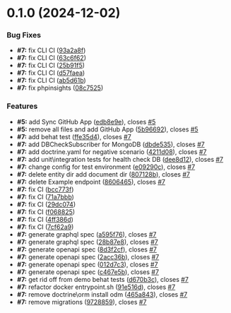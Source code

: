 # 0.1.0 (2024-12-02)

### Bug Fixes

- **#7:** fix CLI CI ([93a2a8f](https://github.com/VilnaCRM-Org/core-service/commit/93a2a8f5a8ba01a5559e54624fe8ff8cae2228f5))
- **#7:** fix CLI CI ([63c6f62](https://github.com/VilnaCRM-Org/core-service/commit/63c6f62eefc14d14ad9ca3d8d65d2b03764faf5d))
- **#7:** fix CLI CI ([25b91f5](https://github.com/VilnaCRM-Org/core-service/commit/25b91f576b807829fb51b90c510e20ea1381cd67))
- **#7:** fix CLI CI ([d57faea](https://github.com/VilnaCRM-Org/core-service/commit/d57faea83eda51657267c274bd7bb299206e1714))
- **#7:** fix CLI CI ([ab5d61b](https://github.com/VilnaCRM-Org/core-service/commit/ab5d61b18144b2f6c42a0037ee9e013e2ebd1d3e))
- **#7:** fix phpinsights ([08c7525](https://github.com/VilnaCRM-Org/core-service/commit/08c7525fcd456bb3dfc9422baed3a9ed2cb55b85))

### Features

- **#5:** add Sync GitHub App ([edb8e9e](https://github.com/VilnaCRM-Org/core-service/commit/edb8e9ee87696cd5eca3819f11e9373f0f83df18)), closes [#5](https://github.com/VilnaCRM-Org/core-service/issues/5)
- **#5:** remove all files and add GitHub App ([5b96692](https://github.com/VilnaCRM-Org/core-service/commit/5b96692e5b9e6fcdb1f8cbb4773564199c2ec91e)), closes [#5](https://github.com/VilnaCRM-Org/core-service/issues/5)
- **#7:** add behat test ([ffe35d4](https://github.com/VilnaCRM-Org/core-service/commit/ffe35d4857dfc42c0a6c31837ba602427933cafe)), closes [#7](https://github.com/VilnaCRM-Org/core-service/issues/7)
- **#7:** add DBCheckSubscriber for MongoDB ([dbde535](https://github.com/VilnaCRM-Org/core-service/commit/dbde5355a40bb4267adcf963b2a92a5b918285d2)), closes [#7](https://github.com/VilnaCRM-Org/core-service/issues/7)
- **#7:** add doctrine.yaml for negative scenario ([4211d08](https://github.com/VilnaCRM-Org/core-service/commit/4211d08e2ebbd051c4a5c7dfb3c6f7dcc8c31cbc)), closes [#7](https://github.com/VilnaCRM-Org/core-service/issues/7)
- **#7:** add unit\integration tests for health check DB ([dee8d12](https://github.com/VilnaCRM-Org/core-service/commit/dee8d127c0b1193b30e4a9ef99f2fb1f203d72ab)), closes [#7](https://github.com/VilnaCRM-Org/core-service/issues/7)
- **#7:** change config for test environment ([e09290c](https://github.com/VilnaCRM-Org/core-service/commit/e09290cdf5f4fd9db37ab2d6fc7b159e3affbfc5)), closes [#7](https://github.com/VilnaCRM-Org/core-service/issues/7)
- **#7:** delete entity dir add document dir ([807128b](https://github.com/VilnaCRM-Org/core-service/commit/807128b8fb0dc3bab1bb3db15cec308075f2535e)), closes [#7](https://github.com/VilnaCRM-Org/core-service/issues/7)
- **#7:** delete Example endpoint ([8606465](https://github.com/VilnaCRM-Org/core-service/commit/8606465c769b3a85d807acfd3f66ccdf258a5e80)), closes [#7](https://github.com/VilnaCRM-Org/core-service/issues/7)
- **#7:** fix CI ([bcc773f](https://github.com/VilnaCRM-Org/core-service/commit/bcc773fbdc6aeea688fdb264bc87d9c245e482b9))
- **#7:** fix CI ([71a7bbb](https://github.com/VilnaCRM-Org/core-service/commit/71a7bbbf528bc6e2be651f56f0b8d83986eaf176))
- **#7:** fix CI ([29dc074](https://github.com/VilnaCRM-Org/core-service/commit/29dc07468b6d92d26efcfd0d301e4571b7a4f89c))
- **#7:** fix CI ([f068825](https://github.com/VilnaCRM-Org/core-service/commit/f068825b061e184e3f22367c043a3544e4aaf068))
- **#7:** fix CI ([4ff386d](https://github.com/VilnaCRM-Org/core-service/commit/4ff386dac1cc1382f770fdb715ac9be493cf9c14))
- **#7:** fix CI ([7cf62a9](https://github.com/VilnaCRM-Org/core-service/commit/7cf62a95a0ececba3712eacbaaddce45e32939ed))
- **#7:** generate graphql spec ([a595f76](https://github.com/VilnaCRM-Org/core-service/commit/a595f764d6b84e2755d01b92a5d00a6c673a65e1)), closes [#7](https://github.com/VilnaCRM-Org/core-service/issues/7)
- **#7:** generate graphql spec ([28b87e8](https://github.com/VilnaCRM-Org/core-service/commit/28b87e88262cd64d609b8a0c793d3ce638b73ca0)), closes [#7](https://github.com/VilnaCRM-Org/core-service/issues/7)
- **#7:** generate openapi spec ([8d3f2cf](https://github.com/VilnaCRM-Org/core-service/commit/8d3f2cffb31820a6fbc0c2b7d6d071256c4a6b45)), closes [#7](https://github.com/VilnaCRM-Org/core-service/issues/7)
- **#7:** generate openapi spec ([2acc36b](https://github.com/VilnaCRM-Org/core-service/commit/2acc36ba4573a24a1f744c7631edd6114e6f0e84)), closes [#7](https://github.com/VilnaCRM-Org/core-service/issues/7)
- **#7:** generate openapi spec ([012d7c3](https://github.com/VilnaCRM-Org/core-service/commit/012d7c3b4e340582e4febd50b38742277b6d4f08)), closes [#7](https://github.com/VilnaCRM-Org/core-service/issues/7)
- **#7:** generate openapi spec ([c467e5b](https://github.com/VilnaCRM-Org/core-service/commit/c467e5b45bf6909bbfde117ab7504eecf9e7575c)), closes [#7](https://github.com/VilnaCRM-Org/core-service/issues/7)
- **#7:** get rid off from demo behat tests ([d670b3c](https://github.com/VilnaCRM-Org/core-service/commit/d670b3c85184abed87bb4629061a69b97b6b7cc8)), closes [#7](https://github.com/VilnaCRM-Org/core-service/issues/7)
- **#7:** refactor docker entrypoint.sh ([91e516d](https://github.com/VilnaCRM-Org/core-service/commit/91e516d9804925526e6232cd6ef77cfee023985b)), closes [#7](https://github.com/VilnaCRM-Org/core-service/issues/7)
- **#7:** remove doctrine\orm install odm ([465a843](https://github.com/VilnaCRM-Org/core-service/commit/465a8432ed911246f2c84107ec34734e48124fa5)), closes [#7](https://github.com/VilnaCRM-Org/core-service/issues/7)
- **#7:** remove migrations ([9728859](https://github.com/VilnaCRM-Org/core-service/commit/972885917c0846649ba0ba1f75997df555c54220)), closes [#7](https://github.com/VilnaCRM-Org/core-service/issues/7)
